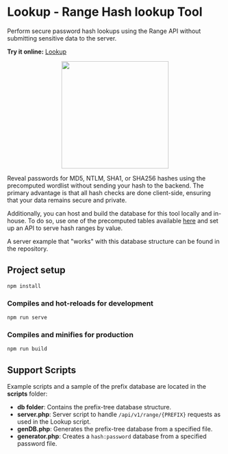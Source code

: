 # Lookup - Range Hash lookup Tool

Perform secure password hash lookups using the Range API without submitting sensitive data to the server.

**Try it online:** [Lookup](https://zzzteph.github.io/weakpass/tools/lookup/dist/)


<p align="center">
  <img src="https://github.com/zzzteph/weakpass/blob/main/tools/lookup/lookup.PNG?raw=true"  height="250">
</p>



Reveal passwords for MD5, NTLM, SHA1, or SHA256 hashes using the precomputed wordlist without sending your hash to the backend. The primary advantage is that all hash checks are done client-side, ensuring that your data remains secure and private.

Additionally, you can host and build the database for this tool locally and in-house. To do so, use one of the precomputed tables available [here](https://weakpass.com/pre-computed) and set up an API to serve hash ranges by value.

A server example that "works" with this database structure can be found in the repository.


## Project setup
```
npm install
```

### Compiles and hot-reloads for development
```
npm run serve
```

### Compiles and minifies for production
```
npm run build
```


## Support Scripts

Example scripts and a sample of the prefix database are located in the **scripts** folder:

- **db folder**: Contains the prefix-tree database structure.
- **server.php**: Server script to handle `/api/v1/range/{PREFIX}` requests as used in the Lookup script.
- **genDB.php**: Generates the prefix-tree database from a specified file.
- **generator.php**: Creates a `hash:password` database from a specified password file.













